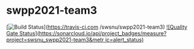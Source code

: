 # swpp2021-team3

[![Build
Status](https://travis-ci.com/swsnu/swpp2021-team3.svg?branch=main)](https://travis-ci.com
/swsnu/swpp2021-team3)
[![Quality Gate
Status](https://sonarcloud.io/api/project_badges/measure?project=swsnu_swpp2021-team3&metr
ic=alert_status)](https://sonarcloud.io/dashboard?id=swsnu_swpp2021-team3)